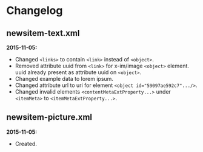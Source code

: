 # Changelog
## newsitem-text.xml
**2015-11-05:** 
* Changed `<links>` to contain `<link>` instead of `<object>`.
* Removed attribute uuid from `<link>` for x-im/image `<object>` element. uuid already present as attribute uuid on `<object>`.
* Changed example data to lorem ipsum.
* Changed attribute url to uri for element `<object id="59097ae592c7".../>`.
* Changed invalid elements `<contentMetaExtProperty...>` under `<itemMeta>` to `<itemMetaExtProperty...>`.

## newsitem-picture.xml
**2015-11-05:** 
* Created.
